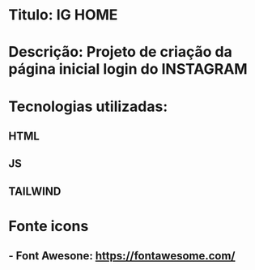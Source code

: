 # Titulo: IG HOME

# Descrição: Projeto de criação da página inicial login do INSTAGRAM

# Tecnologias utilizadas:

## HTML
## JS
## TAILWIND

# Fonte icons
## - Font Awesone: https://fontawesome.com/